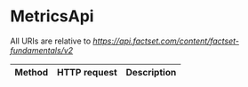 # MetricsApi

All URIs are relative to *https://api.factset.com/content/factset-fundamentals/v2*

Method | HTTP request | Description
------------- | ------------- | -------------



